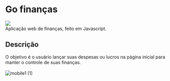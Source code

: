 # Go finanças
<img src="https://img.shields.io/badge/status-desenvolvendo-orange"><br>
Aplicação web de finanças, feito em Javascript.<br>
## Descrição
O objetivo é o usuário lançar suas despesas ou lucros na página inicial para manter o controle de suas finanças.<br><br>
![mobile1 (1)](https://user-images.githubusercontent.com/109925535/198345142-6e523ca6-a2c2-4032-832b-892002673e1d.gif)
